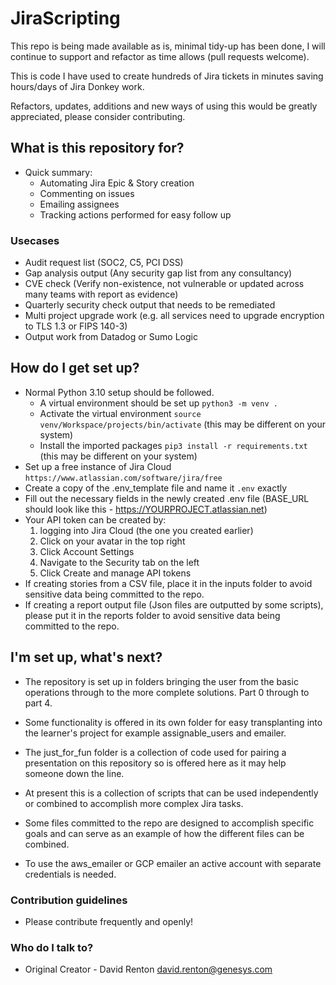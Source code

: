 # JiraScripting

This repo is being made available as is, minimal tidy-up has been done, I will continue to support and refactor as time allows (pull requests welcome).

This is code I have used to create hundreds of Jira tickets in minutes saving hours/days of Jira Donkey work.

Refactors, updates, additions and new ways of using this would be greatly appreciated, please consider contributing. 

## What is this repository for? ##

* Quick summary:
  * Automating Jira Epic & Story creation
  * Commenting on issues
  * Emailing assignees
  * Tracking actions performed for easy follow up

### Usecases ###

* Audit request list (SOC2, C5, PCI DSS)
* Gap analysis output (Any security gap list from any consultancy)
* CVE check (Verify non-existence, not vulnerable or updated across many teams with report as evidence)
* Quarterly security check output that needs to be remediated
* Multi project upgrade work (e.g. all services need to upgrade encryption to TLS 1.3 or FIPS 140-3)
* Output work from Datadog or Sumo Logic


## How do I get set up? ##
* Normal Python 3.10 setup should be followed.
  * A virtual environment should be set up `python3 -m venv .`
  * Activate the virtual environment `source venv/Workspace/projects/bin/activate` (this may be different on your system)
  * Install the imported packages `pip3 install -r requirements.txt` (this may be different on your system)
* Set up a free instance of Jira Cloud `https://www.atlassian.com/software/jira/free`
* Create a copy of the .env_template file and name it `.env` exactly
* Fill out the necessary fields in the newly created .env file (BASE_URL should look like this - https://YOURPROJECT.atlassian.net)
* Your API token can be created by: 
  1. logging into Jira Cloud (the one you created earlier)
  2. Click on your avatar in the top right
  3. Click Account Settings
  4. Navigate to the Security tab on the left
  5. Click Create and manage API tokens
* If creating stories from a CSV file, place it in the inputs folder to avoid sensitive data being committed to the repo.
* If creating a report output file (Json files are outputted by some scripts), please put it in the reports folder to avoid sensitive data being committed to the repo.


## I'm set up, what's next? ##
* The repository is set up in folders bringing the user from the basic operations through to the more complete solutions. Part 0 through to part 4.
* Some functionality is offered in its own folder for easy transplanting into the learner's project for example assignable_users and emailer.
* The just_for_fun folder is a collection of code used for pairing a presentation on this repository so is offered here as it may help someone down the line.



* At present this is a collection of scripts that can be used independently or combined to accomplish more complex Jira tasks. 
* Some files committed to the repo are designed to accomplish specific goals and can serve as an example of how the different files can be combined.
* To use the aws_emailer or GCP emailer an active account with separate credentials is needed. 


### Contribution guidelines ###

* Please contribute frequently and openly!

### Who do I talk to? ###

* Original Creator - David Renton david.renton@genesys.com

